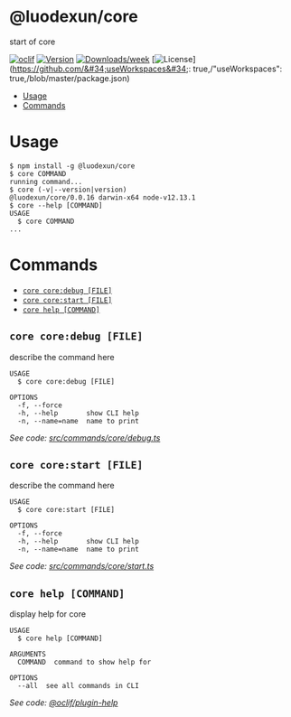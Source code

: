 @luodexun/core
==============

start of core

[![oclif](https://img.shields.io/badge/cli-oclif-brightgreen.svg)](https://oclif.io)
[![Version](https://img.shields.io/npm/v/@luodexun/core.svg)](https://npmjs.org/package/@luodexun/core)
[![Downloads/week](https://img.shields.io/npm/dw/@luodexun/core.svg)](https://npmjs.org/package/@luodexun/core)
[![License](https://img.shields.io/npm/l/@luodexun/core.svg)](https://github.com/&#34;useWorkspaces&#34;: true,/&#34;useWorkspaces&#34;: true,/blob/master/package.json)

<!-- toc -->
* [Usage](#usage)
* [Commands](#commands)
<!-- tocstop -->
# Usage
<!-- usage -->
```sh-session
$ npm install -g @luodexun/core
$ core COMMAND
running command...
$ core (-v|--version|version)
@luodexun/core/0.0.16 darwin-x64 node-v12.13.1
$ core --help [COMMAND]
USAGE
  $ core COMMAND
...
```
<!-- usagestop -->
# Commands
<!-- commands -->
* [`core core:debug [FILE]`](#core-coredebug-file)
* [`core core:start [FILE]`](#core-corestart-file)
* [`core help [COMMAND]`](#core-help-command)

## `core core:debug [FILE]`

describe the command here

```
USAGE
  $ core core:debug [FILE]

OPTIONS
  -f, --force
  -h, --help       show CLI help
  -n, --name=name  name to print
```

_See code: [src/commands/core/debug.ts](https://github.com/luodexun/anisa/blob/v0.0.16/src/commands/core/debug.ts)_

## `core core:start [FILE]`

describe the command here

```
USAGE
  $ core core:start [FILE]

OPTIONS
  -f, --force
  -h, --help       show CLI help
  -n, --name=name  name to print
```

_See code: [src/commands/core/start.ts](https://github.com/luodexun/anisa/blob/v0.0.16/src/commands/core/start.ts)_

## `core help [COMMAND]`

display help for core

```
USAGE
  $ core help [COMMAND]

ARGUMENTS
  COMMAND  command to show help for

OPTIONS
  --all  see all commands in CLI
```

_See code: [@oclif/plugin-help](https://github.com/oclif/plugin-help/blob/v2.2.3/src/commands/help.ts)_
<!-- commandsstop -->
